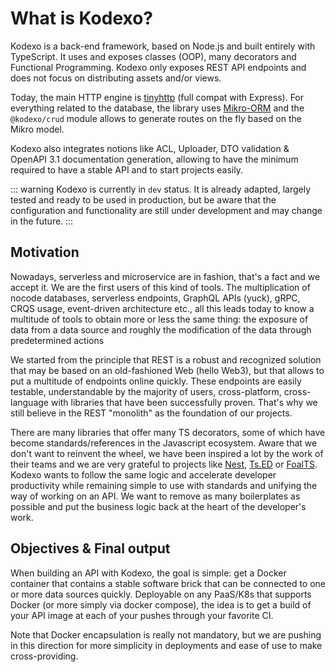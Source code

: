 # What is Kodexo?

Kodexo is a back-end framework, based on Node.js and built entirely with TypeScript. It uses and exposes classes (OOP), many decorators and Functional Programming. Kodexo only exposes REST API endpoints and does not focus on distributing assets and/or views.

Today, the main HTTP engine is [tinyhttp](https://github.com/tinyhttp/tinyhttp) (full compat with Express). For everything related to the database, the library uses [Mikro-ORM](https://mikro-orm.io) and the `@kodexo/crud` module allows to generate routes on the fly based on the Mikro model.

Kodexo also integrates notions like ACL, Uploader, DTO validation & OpenAPI 3.1 documentation generation, allowing to have the minimum required to have a stable API and to start projects easily.

::: warning
Kodexo is currently in `dev` status. It is already adapted, largely tested and ready to be used in production, but be aware that the configuration and functionality are still under development and may change in the future.
:::

## Motivation

Nowadays, serverless and microservice are in fashion, that's a fact and we accept it. We are the first users of this kind of tools. The multiplication of nocode databases, serverless endpoints, GraphQL APIs (yuck), gRPC, CRQS usage, event-driven architecture etc., all this leads today to know a multitude of tools to obtain more or less the same thing: the exposure of data from a data source and roughly the modification of the data through predetermined actions

We started from the principle that REST is a robust and recognized solution that may be based on an old-fashioned Web (hello Web3), but that allows to put a multitude of endpoints online quickly. These endpoints are easily testable, understandable by the majority of users, cross-platform, cross-language with libraries that have been successfully proven. That's why we still believe in the REST "monolith" as the foundation of our projects.

There are many libraries that offer many TS decorators, some of which have become standards/references in the Javascript ecosystem. Aware that we don't want to reinvent the wheel, we have been inspired a lot by the work of their teams and we are very grateful to projects like [Nest](https://nestjs.com), [Ts.ED](https://tsed.io/) or [FoalTS](https://foalts.org/). Kodexo wants to follow the same logic and accelerate developer productivity while remaining simple to use with standards and unifying the way of working on an API. We want to remove as many boilerplates as possible and put the business logic back at the heart of the developer's work.

## Objectives & Final output

When building an API with Kodexo, the goal is simple: get a Docker container that contains a stable software brick that can be connected to one or more data sources quickly. Deployable on any PaaS/K8s that supports Docker (or more simply via docker compose), the idea is to get a build of your API image at each of your pushes through your favorite CI.

Note that Docker encapsulation is really not mandatory, but we are pushing in this direction for more simplicity in deployments and ease of use to make cross-providing.
